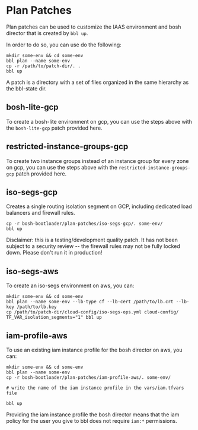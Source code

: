 # Plan Patches

Plan patches can be used to customize the IAAS
environment and bosh director that is created by
`bbl up`.

In order to do so, you can use do the following:

```
mkdir some-env && cd some-env
bbl plan --name some-env
cp -r /path/to/patch-dir/. .
bbl up
```

A patch is a directory with a set of files
organized in the same hierarchy as the bbl-state dir.


## bosh-lite-gcp

To create a bosh-lite environment on gcp,
you can use the steps above with the
`bosh-lite-gcp` patch provided here.

## restricted-instance-groups-gcp

To create two instance groups instead of an instance group for every zone on gcp,
you can use the steps above with the `restricted-instance-groups-gcp` patch
provided here.

## iso-segs-gcp

Creates a single routing isolation segment on GCP, including dedicated load balancers and firewall rules.

```
cp -r bosh-bootloader/plan-patches/iso-segs-gcp/. some-env/
bbl up
```

Disclaimer: this is a testing/development quality patch.  It has not been subject to a security review -- the firewall rules may not be fully locked down.
Please don't run it in production!


## iso-segs-aws

To create an iso-segs environment on aws, you can:

```
mkdir some-env && cd some-env
bbl plan --name some-env --lb-type cf --lb-cert /path/to/lb.crt --lb-key /path/to/lb.key
cp /path/to/patch-dir/cloud-config/iso-segs-ops.yml cloud-config/
TF_VAR_isolation_segments="1" bbl up
```

## iam-profile-aws

To use an existing iam instance profile for the bosh director on aws, you can:

```
mkdir some-env && cd some-env
bbl plan --name some-env
cp -r bosh-bootloader/plan-patches/iam-profile-aws/. some-env/

# write the name of the iam instance profile in the vars/iam.tfvars file

bbl up
```

Providing the iam instance profile the bosh director means that the iam policy for
the user you give to bbl does not require `iam:*` permissions.
